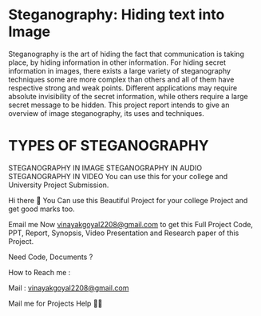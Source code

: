 # Steganography: Hiding text into Image

Steganography is the art of hiding the fact that communication is taking place, by hiding information in other information. For hiding secret information in images, there exists a large variety of steganography techniques some are more complex than others and all of them have respective strong and weak points. Different applications may require absolute invisibility of the secret information, while others require a large secret message to be hidden. This project report intends to give an overview of image steganography, its uses and techniques.

# TYPES OF STEGANOGRAPHY

STEGANOGRAPHY IN IMAGE
STEGANOGRAPHY IN AUDIO
STEGANOGRAPHY IN VIDEO
You can use this for your college and University Project Submission.

Hi there 👋
You Can use this Beautiful Project for your college Project and get good marks too.

Email me Now vinayakgoyal2208@gmail.com to get this Full Project Code, PPT, Report, Synopsis, Video Presentation and Research paper of this Project.

Need Code, Documents ?

How to Reach me :

Mail : vinayakgoyal2208@gmail.com

Mail me for Projects Help 🙏🏻
